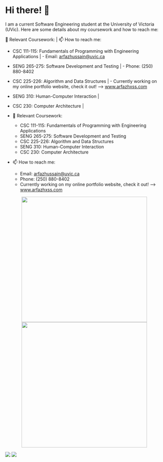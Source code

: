 # Hi there! 👋

I am a current Software Engineering student at the University of Victoria (UVic). Here are some details about my coursework and how to reach me:

🌱 Relevant Coursework:   |  📫 How to reach me:
- CSC 111-115: Fundamentals of Programming with Engineering Applications   |  - Email: arfazhussain@uvic.ca
- SENG 265-275: Software Development and Testing   |  - Phone: (250) 880-8402
- CSC 225-226: Algorithm and Data Structures   |  - Currently working on my online portfolio website, check it out! --> www.arfazhxss.com
- SENG 310: Human-Computer Interaction   |  
- CSC 230: Computer Architecture   |



- 🌱 Relevant Coursework:
  - CSC 111-115: Fundamentals of Programming with Engineering Applications
  - SENG 265-275: Software Development and Testing
  - CSC 225-226: Algorithm and Data Structures
  - SENG 310: Human-Computer Interaction
  - CSC 230: Computer Architecture
  
- 📫 How to reach me:
  - Email: arfazhussain@uvic.ca
  - Phone: (250) 880-8402
  - Currently working on my online portfolio website, check it out! --> www.arfazhxss.com

<div align="center">
  <img src="https://github-readme-stats.vercel.app/api/top-langs?username=arfazhxss&layout=compact&theme=algolia&show_icons=true" width="400"/> </img>
  <img src="https://github-readme-stats.vercel.app/api?username=arfazhxss&theme=algolia&show_icons=true" width="400"/>
</div>

[![](https://img.shields.io/badge/linkedin-%230077B5.svg?style=for-the-badge&logo=linkedin)](https://www.linkedin.com/in/arfazhxss/)
[![](https://img.shields.io/badge/Spotify-1ED760?style=for-the-badge&logo=spotify&logoColor=white)](https://open.spotify.com/user/0ctvc2qy815zx9ymyx4d2iao6?si=04882f0ab0034d45)


<!---
arfazhuss/arfazhuss is a ✨ special ✨ repository because its `README.md` (this file) appears on your GitHub profile.
You can click the Preview link to take a look at your changes.
--->
